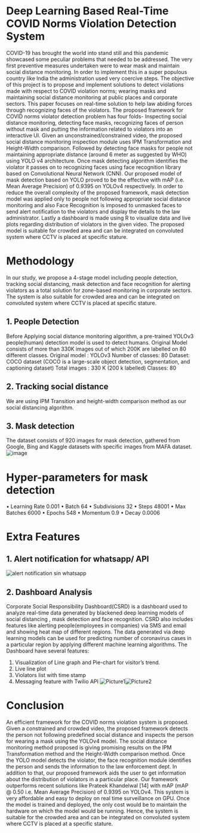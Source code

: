 # Deep Learning Based Real-Time COVID Norms Violation Detection System 
COVID-19 has brought the world into stand still and this pandemic showcased some peculiar problems that needed to be addressed. The very first preventive measures undertaken were to wear mask and maintain social distance monitoring. In order to implement this in a super populous country like India the administration used very coercive steps. The objective of this project is to propose and implement solutions to detect violations made with respect to COVID violation norms; wearing masks and maintaining social distance monitoring at public places and corporate sectors. This paper focuses on real-time solution to help law abiding forces through recognizing faces of the violators. The proposed framework for COVID norms violator detection problem has four folds- Inspecting social distance monitoring, detecting face masks, recognizing faces of person without mask and putting the information related to violators into an interactive UI. Given an unconstrained/constrained video, the proposed social distance monitoring inspection module uses IPM Transformation and Height-Width comparison. Followed by detecting face masks for people not maintaining appropriate distance (around 6 meter as suggested by WHO) using YOLO v4 architecture. Once mask detecting algorithm identifies the violator it passes on to recognizing faces using face recognition library based on Convolutional Neural Network (CNN). Our proposed model of mask detection based on YOLO proved to be the effective with mAP (i.e. Mean Average Precision) of 0.9395 on YOLOv4 respectively. In order to reduce the overall complexity of the proposed framework, mask detection model was applied only to people not following appropriate  social distance monitoring and also Face Recognition is imposed to unmasked faces to send alert notification to the violators and display the details to the law administrator. Lastly a dashboard is made using R to visualize data and live plots regarding distribution of violators in the given video. The proposed model is suitable for crowded area and can be integrated on convoluted system where CCTV is placed at specific stature.  

# Methodology 
In our study, we propose a 4-stage model including people detection, tracking social distancing, mask detection and face recognition for alerting violators as a total solution for zone-based monitoring in corporate sectors. The system is also suitable for crowded area and can be integrated on convoluted system where CCTV is placed at specific stature.
## 1. People Detection
Before Applying social distance monitoring algorithm, a pre-trained YOLOv3 people(human) detection model is used to detect humans. Original Model consists of more than 330K images out of which 200K are labelled on 80 different classes.
Original model : YOLOv3
Number of classes: 80
Dataset: COCO dataset (COCO is a large-scale object detection, segmentation, and captioning dataset)
Total images : 330 K (200 k labelled)
Classes: 80 
## 2. Tracking social distance
We are using IPM Transition and height-width comparison method as our social distancing algorithm.

## 3. Mask detection 
The dataset consists of 920 images for mask detection, gathered from Google, Bing and Kaggle datasets with specific images from MAFA dataset. 
![image](https://user-images.githubusercontent.com/43074750/191445413-797eed16-d606-4d8e-8b7b-1695c7eb9e8a.png)

# Hyper-parameters for mask detection

•	Learning Rate	0.001
•	Batch		64
•	Subdivisions	32
•	Steps		48001
•	Max Batches	6000
•	Epochs		548
•	Momentum	0.9
•	Decay		0.0006

# Extra Features
## 1. Alert notification for whatsapp/ API
![alert](https://user-images.githubusercontent.com/43074750/191459915-b46d8b4d-5f19-416e-b5fc-1435de07205b.png)
 notification sin whatsapp
 
## 2. Dashboard Analysis
Corporate Social Responsibility Dashboard(CSRD) is a dashboard used to analyze real-time data generated by blackened deep learning models of social distancing , mask detection and face recognition. CSRD also includes features like alerting people(employees in companies) via SMS and email and showing heat map of different regions. The data generated via deep learning models can be used for predicting number of coronavirus cases in a particular region by applying different machine learning algorithms. The Dashboard have several features:
1.	Visualization of Line graph and Pie-chart for visitor’s trend.
2.	Live line plot
3.	Violators list with time stamp
4.	Messaging feature with Twilio API
![Picture1](https://user-images.githubusercontent.com/43074750/191460472-e83d1e87-52c4-4437-b3b8-2c90d6c22bec.png)![Picture2](https://user-images.githubusercontent.com/43074750/191460480-0534d513-84d0-407f-9de9-9d3d6b66cb8b.png)

# Conclusion
An efficient framework for the COVID norms violation system is proposed. Given a constrained and crowded video, the proposed framework detects the person not following predefined social distance and inspects the person for wearing a mask using the YOLOv4 model. The social distance monitoring method proposed is giving promising results on the IPM Transformation method and the Height-Width comparison method. Once the YOLO model detects the violator, the face recognition module identifies the person and sends the information to the law enforcement dept. In addition to that, our proposed framework aids the user to get information about the distribution of violators in a particular place. Our framework outperforms recent solutions like Prateek Khandelwal [14] with mAP (mAP @ 0.50 i.e. Mean Average Precision) of 0.9395 on YOLOv4. This system is very affordable and easy to deploy on real time surveillance on GPU. Once the model is trained and deployed, the only cost would be to maintain the hardware on which the model would be running. Hence, the system is suitable for the crowded area and can be integrated on convoluted system where CCTV is placed at a specific stature. 
